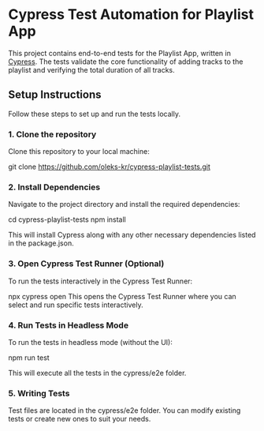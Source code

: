 # Cypress Test Automation for Playlist App

This project contains end-to-end tests for the Playlist App, written in [Cypress](https://www.cypress.io/). The tests validate the core functionality of adding tracks to the playlist and verifying the total duration of all tracks.

## Setup Instructions

Follow these steps to set up and run the tests locally.

### 1. Clone the repository

Clone this repository to your local machine:

git clone https://github.com/oleks-kr/cypress-playlist-tests.git

### 2. Install Dependencies
Navigate to the project directory and install the required dependencies:

cd cypress-playlist-tests
npm install

This will install Cypress along with any other necessary dependencies listed in the package.json.

### 3. Open Cypress Test Runner (Optional)
To run the tests interactively in the Cypress Test Runner:

npx cypress open
This opens the Cypress Test Runner where you can select and run specific tests interactively.

### 4. Run Tests in Headless Mode
To run the tests in headless mode (without the UI):

npm run test

This will execute all the tests in the cypress/e2e folder.

### 5. Writing Tests
Test files are located in the cypress/e2e folder. You can modify existing tests or create new ones to suit your needs.
